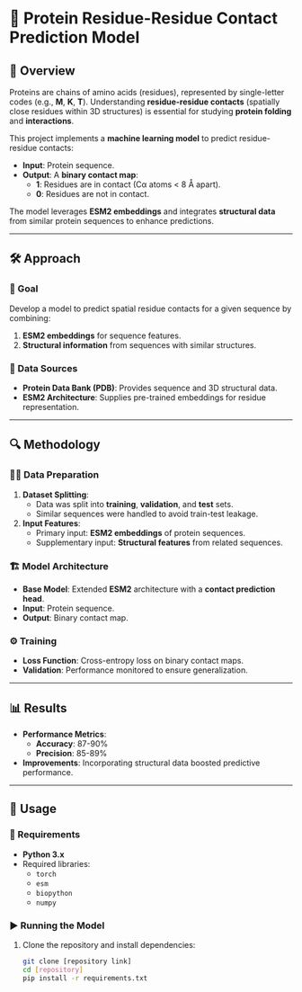 # 🧬 Protein Residue-Residue Contact Prediction Model

## 📖 Overview
Proteins are chains of amino acids (residues), represented by single-letter codes (e.g., **M**, **K**, **T**). Understanding **residue-residue contacts** (spatially close residues within 3D structures) is essential for studying **protein folding** and **interactions**.

This project implements a **machine learning model** to predict residue-residue contacts:
- **Input**: Protein sequence.
- **Output**: A **binary contact map**:
  - **1**: Residues are in contact (Cα atoms < 8 Å apart).
  - **0**: Residues are not in contact.

The model leverages **ESM2 embeddings** and integrates **structural data** from similar protein sequences to enhance predictions.

---

## 🛠️ Approach

### 🎯 Goal
Develop a model to predict spatial residue contacts for a given sequence by combining:
1. **ESM2 embeddings** for sequence features.
2. **Structural information** from sequences with similar structures.

### 📂 Data Sources
- **Protein Data Bank (PDB)**: Provides sequence and 3D structural data.
- **ESM2 Architecture**: Supplies pre-trained embeddings for residue representation.

---

## 🔍 Methodology

### 🧑‍💻 Data Preparation
1. **Dataset Splitting**:
   - Data was split into **training**, **validation**, and **test** sets.
   - Similar sequences were handled to avoid train-test leakage.
2. **Input Features**:
   - Primary input: **ESM2 embeddings** of protein sequences.
   - Supplementary input: **Structural features** from related sequences.

### 🏗️ Model Architecture
- **Base Model**: Extended **ESM2** architecture with a **contact prediction head**.
- **Input**: Protein sequence.
- **Output**: Binary contact map.

### ⚙️ Training
- **Loss Function**: Cross-entropy loss on binary contact maps.
- **Validation**: Performance monitored to ensure generalization.

---

## 📊 Results
- **Performance Metrics**:
  - **Accuracy**: 87-90%
  - **Precision**: 85-89%
- **Improvements**: Incorporating structural data boosted predictive performance.

---

## 🚀 Usage

### 📝 Requirements
- **Python 3.x**
- Required libraries:
  - `torch`
  - `esm`
  - `biopython`
  - `numpy`

### ▶️ Running the Model
1. Clone the repository and install dependencies:
   ```bash
   git clone [repository link]
   cd [repository]
   pip install -r requirements.txt

